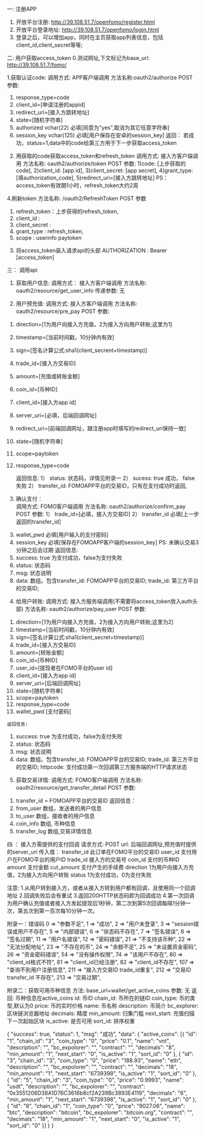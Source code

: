 一: 注册APP

1. 开放平台注册:
http://39.108.51.7/openfomo/register.html
2. 开放平台登录地址:
http://39.108.51.7/openfomo/login.html
3. 登录之后，可以增加app，同时在主页获取app列表信息，包括client_id,client_secret等等;

二: 用户获取access_token
0.测试网址,下文标记为base_url:
http://39.108.51.7/fomo/


1.获取认证code:
调用方式: APP客户端调用
方法名称:oauth2/authorize
POST 参数:
1) response_type=code
2) client_id=[申请注册的appid]
3) redirect_uri=[接入方跳转地址]
4) state=[随机字符串]
5)  authorized vchar(22) 必填[同意为"yes",取消为其它任意字符串]
6)  session_key vchar(125) 必填[用户保存在安卓的session_key]
返回：
若成功，status=1,data中的code给第三方用于下一步获取access_token

2. 用获取的code获取access_token和refresh_token
调用方式: 接入方客户端调用
方法名称: oauth2/authorize/token
POST 参数:
1)code: [上步获取的code],
2)client_id: [app id],
3)client_secret: [app secret],
4)grant_type: [填authorization_code],
5)redirect_uri=[接入方跳转地址]
PS： access_token有效期1小时，refresh_token大约2周

4.刷新token
方法名称: /oauth2/RefreshToken
POST 参数
1) refresh_token：上步获得的refresh_token,
2) client_id :
3) client_secret :
4) grant_type : refresh_token,
5) scope : userinfo paytoken

3. 将access_token装入请求api的头部
AUTHORIZATION : Bearer [access_token]


三： 调用api

1. 获取用户信息:
    调用方式： 接入方客户端调用
    方法名称: oauth2/resource/get_user_info
    传递参数: 无
    
2. 用户预充值:
    调用方式: 接入方客户端调用
    方法名称: oauth2/resource/pre_pay
    POST 参数:  
1)  direction=[1为用户向接入方充值，2为接入方向用户转账;这里为1]
2)  timestamp=[当前时间戳，10分钟内有效]
3)  sign=[签名计算公式:sha1(client_secrent+timestamp)]
4)  trade_id=[接入方交易ID]
5)  amount=[充值或转账金额]
6)  coin_id=[币种ID]
7)  client_id=[接入方app id]
8)  server_uri=[必填，后端回调网址]
9)  redirect_uri=[前端回调网址，跟注册app时填写的redirect_uri保持一致]
10) state=[随机字符串]
11) scope=paytoken
12) response_type=code

    返回信息:
1） status: 状态码，详情见附录一
2） sucess: true 成功， false 失败
2） transfer_id: FOMOAPP平台的交易ID，只有在支付成功时返回,

3. 确认支付：   
    调用方式: FOMO客户端调用
    方法名称: oauth2/authorize/confirm_pay
POST 参数:
1）  trade_id=[必填，接入方交易ID]
2）  transfer_id 必填[上一步返回的transfer_id]
3)   wallet_pwd  必填[用户输入的支付密码] 
4)  session_key 必填[保存在FOMOAPP客户端的session_key]
PS: 未确认交易3分钟之后会过期
    返回信息:
1) success: true 为支付成功，false为支付失败
2) status: 状态码
3) msg: 状态说明
4) data: 数组。包含transfer_id: FOMOAPP平台的交易ID; trade_id: 第三方平台的交易ID; 

4. 给用户转账:
    调用方式: 接入方服务端调用(不需要将access_token放入auth头部)
    方法名称: oauth2/authorize/pay_user
POST 参数:  
1)  direction=[1为用户向接入方充值，2为接入方向用户转账;这里为2]
2)  timestamp=[当前时间戳，10分钟内有效]
3)  sign=[签名计算公式:sha1(client_secret+timestamp)]
4)  trade_id=[接入方交易ID]
5)  amount=[转账金额]
6)  coin_id=[币种ID]
7)  user_id=[提现者在FOMO平台的user id]
8)  client_id=[接入方app id]
9)  server_uri=[后端回调网址]
10) state=[随机字符串]
11) scope=paytoken
12) response_type=code
13)  wallet_pwd  [支付密码]

    返回信息:
1) success: true 为支付成功，false为支付失败
2) status: 状态码
3) msg: 状态说明
4) data: 数组。包含transfer_id: FOMOAPP平台的交易ID; trade_id: 第三方平台的交易ID; httpcode: 支付成功第一次回调第三方服务端的HTTP请求状态 

5. 获取交易详情:
   调用方式: FOMO客户端调用 
   方法名称: oauth2/resource/get_transfer_detail
POST 参数:
1) transfer_id =  FOMOAPP平台的交易ID
 返回信息：
1) from_user  数组，发送者的用户信息
2) to_user    数组，接收者的用户信息
3) coin_info  数组, 币种信息
4) transfer_log 数组,交易详情信息

四 ： 接入方需提供的支付回调
请求方式: POST
url: 后端回调网址,预充值时提供的server_uri
传入值：
transfer_id     此订单在FOMO平台的交易ID
user_id         支付用户在FOMO平台的用户ID
trade_id        接入方的交易号
coin_id         支付的币种ID
amount          支付金额
cut_amount      支付产生的手续费
direction       1为用户向接入方充值，2为接入方向用户转账
status          1为支付成功，0为支付失败

注意:
1.从用户转到接入方，或者从接入方转到用户都有回调，且使用同一个回调地址
2.回调失败后会有重试
3.返回200HTTP状态码即为回调成功
4.第一次回调为用户确认充值或者接入方发起提现后1秒钟，第二次到第5次回调每隔1分钟一次，第五次到第一百次每10分钟一次。

附录一：错误码
    0   =>  "参数不足",
    1   =>  "成功",
    2   =>  "用户未登录",
    3   =>  "session错误或用户不存在",
    5   =>  "内部错误",
    6   =>  "状态码不存在",
    7   =>  "签名错误",
    8   =>  "签名过期",
    11  =>  "用户名错误",
    12  =>  "密码错误",
    21  =>  "不支持该币种",
    22  =>  "无法分配地址",
    23  =>  "不存在的币",
    24  =>  "余额不足",
    25  =>  "未设置资金密码",
    26  =>  "资金密码错误",
    54  =>  "没有操作权限",
    74  =>  "该用户不存在",
    80  =>  "client_id格式不符",
    81  =>  "client_id已经注册",
    82  =>  "client_id不存在",
    107 =>  "查询不到用户注册信息",
    211 =>  "接入方交易ID trade_id重复",
    212 =>  "交易ID transfer_id 不存在",
    213 =>  "交易过期",

附录二：获取可用币种信息
方法: base_url+wallet/get_active_coins
参数: 无
返回: 币种信息在active_coins
id: 币ID
chain_id: 币所在的链ID
coin_type: 币的类型,默认为0
price: 币的实时价格
name: 币名称
description: 币简介
bc_explorer: 区块链浏览器地址
decimals: 精度
min_amount: 归集门槛
next_start: 充值扫描下一次起始区块
is_active: 是否可用
sort_id: 排序权重

{
    "success": true,
	"status": 1,
	"msg": "成功",
	"data": {
		"active_coins": [{
			"id": "1",
			"chain_id": "3",
			"coin_type": "0",
			"price": "0.1",
			"name": "vnt",
			"description": "",
			"bc_expolorer": "",
			"contract": "",
			"decimals": "8",
			"min_amount": "1",
			"next_start": "0",
			"is_active": "1",
			"sort_id": "0"
		}, {
			"id": "3",
			"chain_id": "3",
			"coin_type": "0",
			"price": "188.93",
			"name": "eth",
			"description": "",
			"bc_expolorer": "",
			"contract": "",
			"decimals": "18",
			"min_amount": "1",
			"next_start": "6739398",
			"is_active": "1",
			"sort_id": "0"
		}, {
			"id": "5",
			"chain_id": "3",
			"coin_type": "0",
			"price": "0.9993",
			"name": "usdt",
			"description": "",
			"bc_expolorer": "",
			"contract": "0x3551206D38A1D76C3616b8cf2A239Bc3893E4119",
			"decimals": "6",
			"min_amount": "1",
			"next_start": "6739398",
			"is_active": "1",
			"sort_id": "0"
		}, {
			"id": "8",
			"chain_id": "1",
			"coin_type": "0",
			"price": "9027.06",
			"name": "btc",
			"description": "bitcoin",
			"bc_expolorer": "bitcoin.org",
			"contract": "",
			"decimals": "18",
			"min_amount": "1",
			"next_start": "0",
			"is_active": "1",
			"sort_id": "0"
		}]
	}
}    






